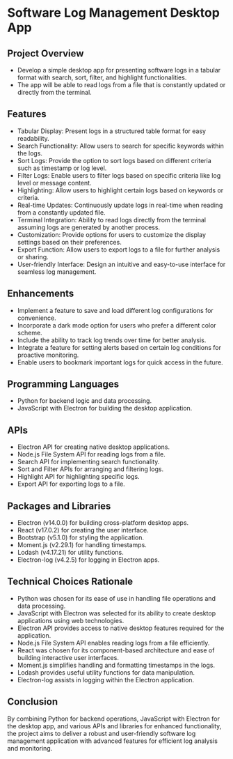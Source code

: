 # Software Log Management Desktop App

## Project Overview
- Develop a simple desktop app for presenting software logs in a tabular format with search, sort, filter, and highlight functionalities.
- The app will be able to read logs from a file that is constantly updated or directly from the terminal.

## Features
- Tabular Display: Present logs in a structured table format for easy readability.
- Search Functionality: Allow users to search for specific keywords within the logs.
- Sort Logs: Provide the option to sort logs based on different criteria such as timestamp or log level.
- Filter Logs: Enable users to filter logs based on specific criteria like log level or message content.
- Highlighting: Allow users to highlight certain logs based on keywords or criteria.
- Real-time Updates: Continuously update logs in real-time when reading from a constantly updated file.
- Terminal Integration: Ability to read logs directly from the terminal assuming logs are generated by another process.
- Customization: Provide options for users to customize the display settings based on their preferences.
- Export Function: Allow users to export logs to a file for further analysis or sharing.
- User-friendly Interface: Design an intuitive and easy-to-use interface for seamless log management.

## Enhancements
- Implement a feature to save and load different log configurations for convenience.
- Incorporate a dark mode option for users who prefer a different color scheme.
- Include the ability to track log trends over time for better analysis.
- Integrate a feature for setting alerts based on certain log conditions for proactive monitoring.
- Enable users to bookmark important logs for quick access in the future.

## Programming Languages
- Python for backend logic and data processing.
- JavaScript with Electron for building the desktop application.

## APIs
- Electron API for creating native desktop applications.
- Node.js File System API for reading logs from a file.
- Search API for implementing search functionality.
- Sort and Filter APIs for arranging and filtering logs.
- Highlight API for highlighting specific logs.
- Export API for exporting logs to a file.

## Packages and Libraries
- Electron (v14.0.0) for building cross-platform desktop apps.
- React (v17.0.2) for creating the user interface.
- Bootstrap (v5.1.0) for styling the application.
- Moment.js (v2.29.1) for handling timestamps.
- Lodash (v4.17.21) for utility functions.
- Electron-log (v4.2.5) for logging in Electron apps.

## Technical Choices Rationale
- Python was chosen for its ease of use in handling file operations and data processing.
- JavaScript with Electron was selected for its ability to create desktop applications using web technologies.
- Electron API provides access to native desktop features required for the application.
- Node.js File System API enables reading logs from a file efficiently.
- React was chosen for its component-based architecture and ease of building interactive user interfaces.
- Moment.js simplifies handling and formatting timestamps in the logs.
- Lodash provides useful utility functions for data manipulation.
- Electron-log assists in logging within the Electron application.

## Conclusion
By combining Python for backend operations, JavaScript with Electron for the desktop app, and various APIs and libraries for enhanced functionality, the project aims to deliver a robust and user-friendly software log management application with advanced features for efficient log analysis and monitoring.